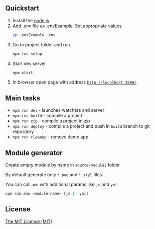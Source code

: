 ## Quickstart

1.  Install the [node.js](https://nodejs.org)
2.  Add .env file as .envExample. Set appropriate values
    ```bash
    cp .envExample .env
    ```
3.  Go to project folder and run
    ```bash
    npm run setup
    ```
4.  Start dev server
    ```bash
    npm start
    ```
5.  In browser open page with address [`http://localhost:3000/`](http://localhost:3000/)

## Main tasks

- `npm run dev` - launches watchers and server
- `npm run build` - compile a project
- `npm run zip` - compile a project in zip
- `npm run deploy` - compile a project and push in `build` branch to git repository
- `npm run cleanup` - remove demo app

## Module generator

Create empty module by name in `source/modules` folder

By default generate only `*.pug` and `*.styl` files.

You can call `amo` with additional params like `js` and `yml`

```sh
npm run amo <module-name> [js || yml]
```

## License

[The MIT License (MIT)](LICENSE)
